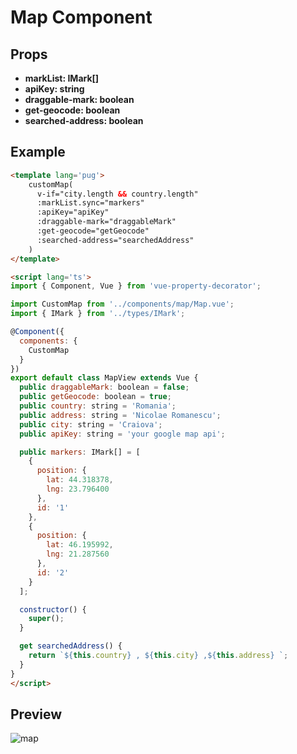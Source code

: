 # Map Component

## Props
- **markList: IMark[]**
- **apiKey: string**
- **draggable-mark: boolean**
- **get-geocode: boolean**
- **searched-address: boolean**

## Example

```html
<template lang='pug'>
    customMap(
      v-if="city.length && country.length"
      :markList.sync="markers"
      :apiKey="apiKey"
      :draggable-mark="draggableMark"
      :get-geocode="getGeocode"
      :searched-address="searchedAddress"
    )
</template>

<script lang='ts'>
import { Component, Vue } from 'vue-property-decorator';

import CustomMap from '../components/map/Map.vue';
import { IMark } from '../types/IMark';

@Component({
  components: {
    CustomMap
  }
})
export default class MapView extends Vue {
  public draggableMark: boolean = false;
  public getGeocode: boolean = true;
  public country: string = 'Romania';
  public address: string = 'Nicolae Romanescu';
  public city: string = 'Craiova';
  public apiKey: string = 'your google map api';

  public markers: IMark[] = [
    {
      position: {
        lat: 44.318378,
        lng: 23.796400
      },
      id: '1'
    },
    {
      position: {
        lat: 46.195992,
        lng: 21.287560
      },
      id: '2'
    }
  ];

  constructor() {
    super();
  }

  get searchedAddress() {
    return `${this.country} , ${this.city} ,${this.address} `;
  }
}
</script>
```

## Preview
![map](https://user-images.githubusercontent.com/43200472/71620402-7c7e4d00-2bd2-11ea-8fc0-543ff2a98dbe.PNG)
